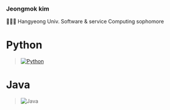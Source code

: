 ### Jeongmok kim
👨🏻‍🎓 Hangyeong Univ. Software & service Computing sophomore

# Python
> [![Python](https://img.shields.io/badge/-Python-3776AB?style=flat-square&logo=Python&logoColor=white)](/siggu/Python.md)

# Java
> ![Java](https://img.shields.io/badge/-Java-007396?style=flat-square&logo=Java&logoColor=white)
